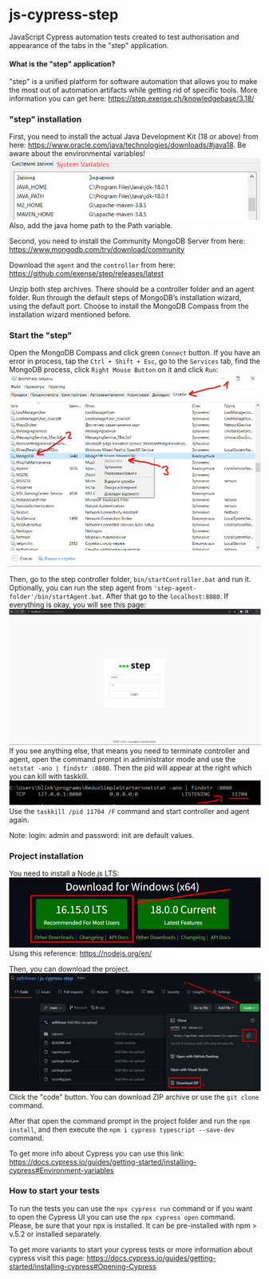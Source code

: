 # js-cypress-step
JavaScript Cypress automation tests created to test authorisation
and appearance of the tabs in the "step" application.
#### What is the "step" application?
"step" is a unified platform for software automation that allows you to make
the most out of automation artifacts while getting rid of specific tools.
More information you can get here: https://step.exense.ch/knowledgebase/3.18/

### "step" installation
First, you need to install the actual Java Development Kit (18 or above) from here:
https://www.oracle.com/java/technologies/downloads/#java18. Be aware about the environmental
variables!![img_3.png](img_3.png)
Also, add the java home path to the Path variable.

Second, you need to install the Community MongoDB Server from here:
https://www.mongodb.com/try/download/community

Download the `agent` and the `controller` from here:
https://github.com/exense/step/releases/latest

Unzip both step archives. There should be a controller folder and an agent folder.
Run through the default steps of MongoDB’s installation wizard, using the default port.
Choose to install the MongoDB Compass from the installation wizard mentioned before.

### Start the "step"
Open the MongoDB Compass and click green `Connect` button. If you have an error in
process, tap the `Ctrl + Shift + Esc`, go to the `Services` tab, find the MongoDB process,
click `Right Mouse Button` on it and click `Run`:![img_4.png](img_4.png)

Then, go to the step controller folder, `bin/startController.bat` and run it.
Optionally, you can run the step agent from `'step-agent-folder'/bin/startAgent.bat`.
After that go to the `localhost:8080`. If everything is okay, you will see this page:
![img_5.png](img_5.png)
If you see anything else, that means you need to terminate controller and agent,
open the command prompt in administrator mode and use the `netstat -ano | findstr :8080`.
Then the pid will appear at the right which you can kill with taskkill.
![img_6.png](img_6.png)
Use the `taskkill /pid 11704 /F` command and start controller and agent again.

Note: login: admin and password: init are default values.

### Project installation
You need to install a Node.js LTS:![img_1.png](img_1.png)
Using this reference: https://nodejs.org/en/

Then, you can download the project.![img_2.png](img_2.png)
Click the "code" button. You can download ZIP archive or use the `git clone`
command.

After that open the command prompt in the project folder and run the
`npm install`, and then execute the `npm i cypress typescript --save-dev` command.

To get more info about Cypress you can use this link:
https://docs.cypress.io/guides/getting-started/installing-cypress#Environment-variables

### How to start your tests
To run the tests you can use the `npx cypress run` command or if you want to open
the Cypress UI you can use the `npx cypress open` command. Please, be sure that
your npx is installed. It can be pre-installed with npm > v.5.2 or installed separately.

To get more variants to start your cypress tests or more information about cypress
visit this page: https://docs.cypress.io/guides/getting-started/installing-cypress#Opening-Cypress